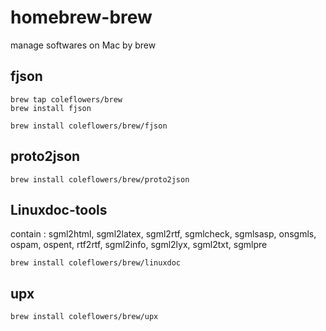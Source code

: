 # homebrew-brew
manage softwares on Mac by brew


## fjson

```
brew tap coleflowers/brew
brew install fjson
```

```
brew install coleflowers/brew/fjson
```

## proto2json

```
brew install coleflowers/brew/proto2json
```

## Linuxdoc-tools

contain : sgml2html, sgml2latex, sgml2rtf, sgmlcheck, sgmlsasp, onsgmls, ospam, ospent, rtf2rtf, sgml2info, sgml2lyx, sgml2txt, sgmlpre

```
brew install coleflowers/brew/linuxdoc
```

## upx

```
brew install coleflowers/brew/upx
```